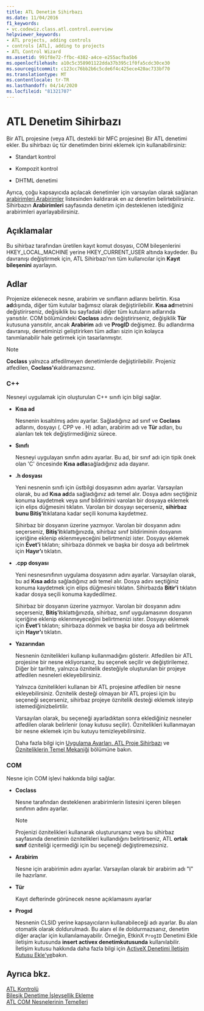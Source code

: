 ```yaml
---
title: ATL Denetim Sihirbazı
ms.date: 11/04/2016
f1_keywords:
- vc.codewiz.class.atl.control.overview
helpviewer_keywords:
- ATL projects, adding controls
- controls [ATL], adding to projects
- ATL Control Wizard
ms.assetid: 991f8e72-ffbc-4382-a4ce-e255acfba5b6
ms.openlocfilehash: a10c5c358901122dda37b395c1f0fa5cdc30ce30
ms.sourcegitcommit: c123cc76bb2b6c5cde6f4c425ece420ac733bf70
ms.translationtype: MT
ms.contentlocale: tr-TR
ms.lasthandoff: 04/14/2020
ms.locfileid: "81321707"
---
```

# <a name="atl-control-wizard"></a>ATL Denetim Sihirbazı

Bir ATL projesine (veya ATL destekli bir MFC projesine) Bir ATL denetimi ekler. Bu sihirbazı üç tür denetimden birini eklemek için kullanabilirsiniz:

- Standart kontrol

- Kompozit kontrol

- DHTML denetimi

Ayrıca, çoğu kapsayıcıda açılacak denetimler için varsayılan olarak sağlanan [arabirimleri Arabirimler](../../atl/reference/interfaces-atl-control-wizard.md) listesinden kaldırarak en az denetim belirtebilirsiniz. Sihirbazın **Arabirimleri** sayfasında denetim için desteklenen istediğiniz arabirimleri ayarlayabilirsiniz.

## <a name="remarks"></a>Açıklamalar

Bu sihirbaz tarafından üretilen kayıt komut dosyası, COM bileşenlerini HKEY_LOCAL_MACHINE yerine HKEY_CURRENT_USER altında kaydeder. Bu davranışı değiştirmek için, ATL Sihirbazı'nın tüm kullanıcılar için **Kayıt bileşenini** ayarlayın.

## <a name="names"></a>Adlar

Projenize eklenecek nesne, arabirim ve sınıfların adlarını belirtin. Kısa **ad**dışında, diğer tüm kutular bağımsız olarak değiştirilebilir. **Kısa ad**metnini değiştirirseniz, değişiklik bu sayfadaki diğer tüm kutuların adlarında yansıtılır. COM bölümündeki **Coclass** adını değiştirirseniz, değişiklik **Tür** kutusuna yansıtılır, ancak **Arabirim** adı ve **ProgID** değişmez. Bu adlandırma davranışı, denetiminizi geliştirirken tüm adları sizin için kolayca tanımlanabilir hale getirmek için tasarlanmıştır.

> [!NOTE]
> **Coclass** yalnızca atfedilmeyen denetimlerde değiştirilebilir. Projeniz atfedilen, **Coclass'ı**kaldıramazsınız.

### <a name="c"></a>C++

Nesneyi uygulamak için oluşturulan C++ sınıfı için bilgi sağlar.

- **Kısa ad**

   Nesnenin kısaltılmış adını ayarlar. Sağladığınız ad sınıf ve **Coclass** adlarını, dosyayı (. CPP ve . H) adları, arabirim adı ve **Tür** adları, bu alanları tek tek değiştirmediğiniz sürece.

- **Sınıfı**

   Nesneyi uygulayan sınıfın adını ayarlar. Bu ad, bir sınıf adı için tipik önek olan 'C' öncesinde **Kısa adla**sağladığınız ada dayanır.

- **.h dosyası**

   Yeni nesnenin sınıfı için üstbilgi dosyasının adını ayarlar. Varsayılan olarak, bu ad **Kısa ad**da sağladığınız adı temel alır. Dosya adını seçtiğiniz konuma kaydetmek veya sınıf bildirimini varolan bir dosyaya eklemek için elips düğmesini tıklatın. Varolan bir dosyayı seçerseniz, **sihirbaz bunu Bitiş'i**tıklatana kadar seçili konuma kaydetmez.

   Sihirbaz bir dosyanın üzerine yazmıyor. Varolan bir dosyanın adını seçerseniz, **Bitiş'i**tıklattığınızda, sihirbaz sınıf bildiriminin dosyanın içeriğine eklenip eklenmeyeceğini belirtmenizi ister. Dosyayı eklemek için **Evet'i** tıklatın; sihirbaza dönmek ve başka bir dosya adı belirtmek için **Hayır'ı** tıklatın.

- **.cpp dosyası**

   Yeni nesnesınıfının uygulama dosyasının adını ayarlar. Varsayılan olarak, bu ad **Kısa ad**da sağladığınız adı temel alır. Dosya adını seçtiğiniz konuma kaydetmek için elips düğmesini tıklatın. Sihirbazda **Bitir'i** tıklatın kadar dosya seçili konuma kaydedilmez.

   Sihirbaz bir dosyanın üzerine yazmıyor. Varolan bir dosyanın adını seçerseniz, **Bitiş'i**tıklattığınızda, sihirbaz, sınıf uygulamasının dosyanın içeriğine eklenip eklenmeyeceğini belirtmenizi ister. Dosyayı eklemek için **Evet'i** tıklatın; sihirbaza dönmek ve başka bir dosya adı belirtmek için **Hayır'ı** tıklatın.

- **Yazarından**

   Nesnenin öznitelikleri kullanıp kullanmadığını gösterir. Atfedilen bir ATL projesine bir nesne ekliyorsanız, bu seçenek seçilir ve değiştirilemez. Diğer bir tarihte, yalnızca öznitelik desteğiyle oluşturulan bir projeye atfedilen nesneleri ekleyebilirsiniz.

   Yalnızca öznitelikleri kullanan bir ATL projesine atfedilen bir nesne ekleyebilirsiniz. Öznitelik desteği olmayan bir ATL projesi için bu seçeneği seçerseniz, sihirbaz projeye öznitelik desteği eklemek isteyip istemediğinizbelirtilir.

   Varsayılan olarak, bu seçeneği ayarladıktan sonra eklediğiniz nesneler atfedilen olarak belirlenir (onay kutusu seçilir). Öznitelikleri kullanmayan bir nesne eklemek için bu kutuyu temizleyebilirsiniz.

   Daha fazla bilgi için [Uygulama Ayarları, ATL Proje Sihirbazı](../../atl/reference/application-settings-atl-project-wizard.md) ve [Özniteliklerin Temel Mekaniği](../../windows/basic-mechanics-of-attributes.md) bölümüne bakın.

### <a name="com"></a>COM

Nesne için COM işlevi hakkında bilgi sağlar.

- **Coclass**

   Nesne tarafından desteklenen arabirimlerin listesini içeren bileşen sınıfının adını ayarlar.

   > [!NOTE]
   > Projenizi öznitelikleri kullanarak oluşturursanız veya bu sihirbaz sayfasında denetimin öznitelikleri kullandığını belirtirseniz, ATL **ortak sınıf** özniteliği içermediği için bu seçeneği değiştiremezsiniz.

- **Arabirim**

   Nesne için arabirimin adını ayarlar. Varsayılan olarak bir arabirim adı "I" ile hazırlanır.

- **Tür**

   Kayıt defterinde görünecek nesne açıklamasını ayarlar

- **Progıd**

   Nesnenin CLSID yerine kapsayıcıların kullanabileceği adı ayarlar. Bu alan otomatik olarak doldurulmadı. Bu alanı el ile doldurmazsanız, denetim diğer araçlar için kullanılamayabilir. Örneğin, EtkinX `ProgID` Denetimi Ekle iletişim kutusunda **insert activex denetimkutusunda** kullanılabilir. İletişim kutusu hakkında daha fazla bilgi için [ActiveX Denetimi İletişim Kutusu Ekle'ye](../../windows/insert-activex-control-dialog-box.md)bakın.

## <a name="see-also"></a>Ayrıca bkz.

[ATL Kontrolü](../../atl/reference/adding-an-atl-control.md)<br/>
[Bileşik Denetime İşlevsellik Ekleme](../../atl/adding-functionality-to-the-composite-control.md)<br/>
[ATL COM Nesnelerinin Temelleri](../../atl/fundamentals-of-atl-com-objects.md)
